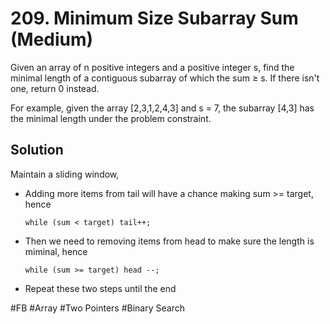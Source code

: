 # 209. Minimum Size Subarray Sum (Medium)

Given an array of n positive integers and a positive integer s, find the minimal length of a contiguous subarray of which the sum ≥ s. If there isn't one, return 0 instead.

For example, given the array [2,3,1,2,4,3] and s = 7,
the subarray [4,3] has the minimal length under the problem constraint.

## Solution
Maintain a sliding window, 
- Adding more items from tail will have a chance making sum >= target, hence
  ```
  while (sum < target) tail++; 
  ```
- Then we need to removing items from head to make sure the length is miminal, hence 
  ```
  while (sum >= target) head --;
  ```
- Repeat these two steps until the end

#FB
#Array #Two Pointers #Binary Search
